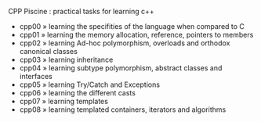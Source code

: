 
CPP Piscine : practical tasks for learning c++

* cpp00 » learning the specifities of the language when compared to C
* cpp01 » learning the memory allocation, reference, pointers to members
* cpp02 » learning Ad-hoc polymorphism, overloads and orthodox canonical classes
* cpp03 » learning inheritance
* cpp04 » learning subtype polymorphism, abstract classes and interfaces
* cpp05 » learning Try/Catch and Exceptions
* cpp06 » learning the different casts
* cpp07 » learning templates
* cpp08 » learning templated containers, iterators and algorithms
